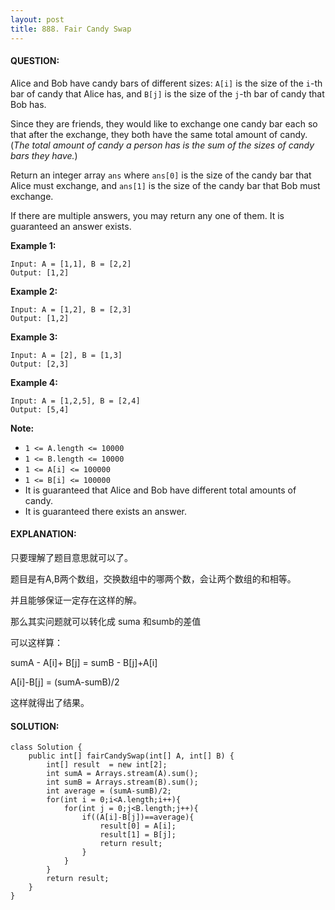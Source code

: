 ```yaml
---
layout: post
title: 888. Fair Candy Swap
---
```


#### QUESTION:

Alice and Bob have candy bars of different sizes: `A[i]` is the size of the `i`-th bar of candy that Alice has, and `B[j]` is the size of the `j`-th bar of candy that Bob has.

Since they are friends, they would like to exchange one candy bar each so that after the exchange, they both have the same total amount of candy.  (*The total amount of candy a person has is the sum of the sizes of candy bars they have.*)

Return an integer array `ans` where `ans[0]` is the size of the candy bar that Alice must exchange, and `ans[1]` is the size of the candy bar that Bob must exchange.

If there are multiple answers, you may return any one of them.  It is guaranteed an answer exists. 

**Example 1:**

```
Input: A = [1,1], B = [2,2]
Output: [1,2]
```

**Example 2:**

```
Input: A = [1,2], B = [2,3]
Output: [1,2]
```

**Example 3:**

```
Input: A = [2], B = [1,3]
Output: [2,3]
```

**Example 4:**

```
Input: A = [1,2,5], B = [2,4]
Output: [5,4]
```

**Note:**

- `1 <= A.length <= 10000`
- `1 <= B.length <= 10000`
- `1 <= A[i] <= 100000`
- `1 <= B[i] <= 100000`
- It is guaranteed that Alice and Bob have different total amounts of candy.
- It is guaranteed there exists an answer.

#### EXPLANATION:

只要理解了题目意思就可以了。

题目是有A,B两个数组，交换数组中的哪两个数，会让两个数组的和相等。

并且能够保证一定存在这样的解。

那么其实问题就可以转化成 suma 和sumb的差值 

可以这样算：

sumA - A[i]+ B[j] = sumB - B[j]+A[i]

A[i]-B[j] = (sumA-sumB)/2

这样就得出了结果。

#### SOLUTION:

```
class Solution {
    public int[] fairCandySwap(int[] A, int[] B) {
        int[] result  = new int[2];
        int sumA = Arrays.stream(A).sum();
        int sumB = Arrays.stream(B).sum();
        int average = (sumA-sumB)/2;
        for(int i = 0;i<A.length;i++){
            for(int j = 0;j<B.length;j++){
                if((A[i]-B[j])==average){
                    result[0] = A[i];
                    result[1] = B[j];
                    return result;
                }
            }
        }
        return result;
    }
}
```


